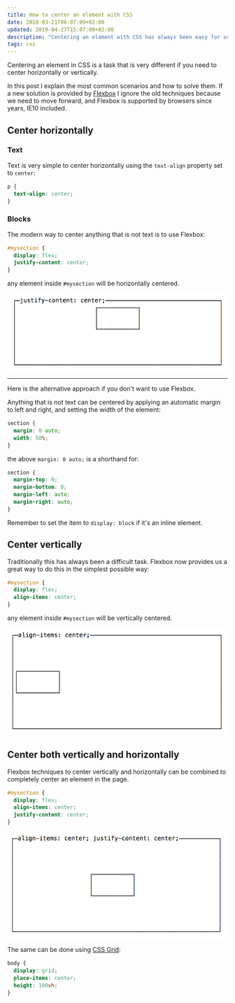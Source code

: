 ```yaml
---
title: How to center an element with CSS
date: 2018-03-21T06:07:09+02:00
updated: 2019-04-27T15:07:09+02:00
description: "Centering an element with CSS has always been easy for some things, hard for others. Here is the full list of how to center with CSS, with modern CSS techniques as well"
tags: css
---
```


Centering an element in CSS is a task that is very different if you need to center horizontally or vertically.

In this post I explain the most common scenarios and how to solve them. If a new solution is provided by [Flexbox](https://flaviocopes.com/flexbox/) I ignore the old techniques because we need to move forward, and Flexbox is supported by browsers since years, IE10 included.

## Center horizontally

### Text

Text is very simple to center horizontally using the `text-align` property set to `center`:

```css
p {
  text-align: center;
}
```

### Blocks

The modern way to center anything that is not text is to use Flexbox:

```css
#mysection {
  display: flex;
  justify-content: center;
}
```

any element inside `#mysection` will be horizontally centered.

![Center horizontally](flexbox-horizontal-center.png)

---

Here is the alternative approach if you don't want to use Flexbox.

Anything that is not text can be centered by applying an automatic margin to left and right, and setting the width of the element:

```css
section {
  margin: 0 auto;
  width: 50%;
}
```

the above `margin: 0 auto;` is a shorthand for:

```css
section {
  margin-top: 0;
  margin-bottom: 0;
  margin-left: auto;
  margin-right: auto;
}
```

Remember to set the item to `display: block` if it's an inline element.

## Center vertically

Traditionally this has always been a difficult task. Flexbox now provides us a great way to do this in the simplest possible way:

```css
#mysection {
  display: flex;
  align-items: center;
}
```

any element inside `#mysection` will be vertically centered.

![Center vertically](flexbox-vertical-center.png)

## Center both vertically and horizontally

Flexbox techniques to center vertically and horizontally can be combined to completely center an element in the page.

```css
#mysection {
  display: flex;
  align-items: center;
  justify-content: center;
}
```

![Center both vertically and horizontally](flexbox-center.png)

The same can be done using [CSS Grid](https://flaviocopes.com/css-grid/):

```css
body {
  display: grid;
  place-items: center;
  height: 100vh;
}
```